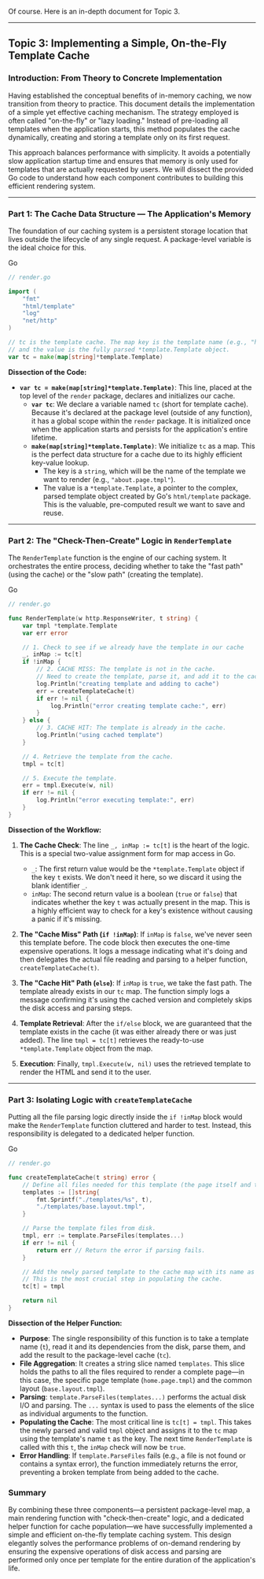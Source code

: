 Of course. Here is an in-depth document for Topic 3.

---

## Topic 3: Implementing a Simple, On-the-Fly Template Cache

### Introduction: From Theory to Concrete Implementation

Having established the conceptual benefits of in-memory caching, we now transition from theory to practice. This document details the implementation of a simple yet effective caching mechanism. The strategy employed is often called "on-the-fly" or "lazy loading." Instead of pre-loading all templates when the application starts, this method populates the cache dynamically, creating and storing a template only on its first request.

This approach balances performance with simplicity. It avoids a potentially slow application startup time and ensures that memory is only used for templates that are actually requested by users. We will dissect the provided Go code to understand how each component contributes to building this efficient rendering system.

---

### Part 1: The Cache Data Structure — The Application's Memory

The foundation of our caching system is a persistent storage location that lives outside the lifecycle of any single request. A package-level variable is the ideal choice for this.

Go

```Go
// render.go

import (
	"fmt"
	"html/template"
	"log"
	"net/http"
)

// tc is the template cache. The map key is the template name (e.g., "home.page.tmpl")
// and the value is the fully parsed *template.Template object.
var tc = make(map[string]*template.Template)
```

**Dissection of the Code:**

- **`var tc = make(map[string]*template.Template)`**: This line, placed at the top level of the `render` package, declares and initializes our cache.
    - **`var tc`**: We declare a variable named `tc` (short for template cache). Because it's declared at the package level (outside of any function), it has a global scope within the `render` package. It is initialized once when the application starts and persists for the application's entire lifetime.
    - **`make(map[string]*template.Template)`**: We initialize `tc` as a map. This is the perfect data structure for a cache due to its highly efficient key-value lookup.
        - The key is a `string`, which will be the name of the template we want to render (e.g., `"about.page.tmpl"`).
        - The value is a `*template.Template`, a pointer to the complex, parsed template object created by Go's `html/template` package. This is the valuable, pre-computed result we want to save and reuse.

---

### Part 2: The "Check-Then-Create" Logic in `RenderTemplate`

The `RenderTemplate` function is the engine of our caching system. It orchestrates the entire process, deciding whether to take the "fast path" (using the cache) or the "slow path" (creating the template).

Go

```Go
// render.go

func RenderTemplate(w http.ResponseWriter, t string) {
	var tmpl *template.Template
	var err error

	// 1. Check to see if we already have the template in our cache
	_, inMap := tc[t]
	if !inMap {
		// 2. CACHE MISS: The template is not in the cache.
		// Need to create the template, parse it, and add it to the cache.
		log.Println("creating template and adding to cache")
		err = createTemplateCache(t)
		if err != nil {
			log.Println("error creating template cache:", err)
		}
	} else {
		// 3. CACHE HIT: The template is already in the cache.
		log.Println("using cached template")
	}

	// 4. Retrieve the template from the cache.
	tmpl = tc[t]

	// 5. Execute the template.
	err = tmpl.Execute(w, nil)
	if err != nil {
		log.Println("error executing template:", err)
	}
}
```

**Dissection of the Workflow:**

1. **The Cache Check**: The line `_, inMap := tc[t]` is the heart of the logic. This is a special two-value assignment form for map access in Go.
    
    - `_`: The first return value would be the `*template.Template` object if the key `t` exists. We don't need it here, so we discard it using the blank identifier `_`.
    - `inMap`: The second return value is a boolean (`true` or `false`) that indicates whether the key `t` was actually present in the map. This is a highly efficient way to check for a key's existence without causing a panic if it's missing.
2. **The "Cache Miss" Path (`if !inMap`)**: If `inMap` is `false`, we've never seen this template before. The code block then executes the one-time expensive operations. It logs a message indicating what it's doing and then delegates the actual file reading and parsing to a helper function, `createTemplateCache(t)`.
    
3. **The "Cache Hit" Path (`else`)**: If `inMap` is `true`, we take the fast path. The template already exists in our `tc` map. The function simply logs a message confirming it's using the cached version and completely skips the disk access and parsing steps.
    
4. **Template Retrieval**: After the `if/else` block, we are guaranteed that the template exists in the cache (it was either already there or was just added). The line `tmpl = tc[t]` retrieves the ready-to-use `*template.Template` object from the map.
    
5. **Execution**: Finally, `tmpl.Execute(w, nil)` uses the retrieved template to render the HTML and send it to the user.
    

---

### Part 3: Isolating Logic with `createTemplateCache`

Putting all the file parsing logic directly inside the `if !inMap` block would make the `RenderTemplate` function cluttered and harder to test. Instead, this responsibility is delegated to a dedicated helper function.

Go

```Go
// render.go

func createTemplateCache(t string) error {
	// Define all files needed for this template (the page itself and the base layout).
	templates := []string{
		fmt.Sprintf("./templates/%s", t),
		"./templates/base.layout.tmpl",
	}

	// Parse the template files from disk.
	tmpl, err := template.ParseFiles(templates...)
	if err != nil {
		return err // Return the error if parsing fails.
	}

	// Add the newly parsed template to the cache map with its name as the key.
	// This is the most crucial step in populating the cache.
	tc[t] = tmpl

	return nil
}
```

**Dissection of the Helper Function:**

- **Purpose**: The single responsibility of this function is to take a template name (`t`), read it and its dependencies from the disk, parse them, and add the result to the package-level cache (`tc`).
- **File Aggregation**: It creates a string slice named `templates`. This slice holds the paths to all the files required to render a complete page—in this case, the specific page template (`home.page.tmpl`) and the common layout (`base.layout.tmpl`).
- **Parsing**: `template.ParseFiles(templates...)` performs the actual disk I/O and parsing. The `...` syntax is used to pass the elements of the slice as individual arguments to the function.
- **Populating the Cache**: The most critical line is `tc[t] = tmpl`. This takes the newly parsed and valid `tmpl` object and assigns it to the `tc` map using the template's name `t` as the key. The next time `RenderTemplate` is called with this `t`, the `inMap` check will now be `true`.
- **Error Handling**: If `template.ParseFiles` fails (e.g., a file is not found or contains a syntax error), the function immediately returns the error, preventing a broken template from being added to the cache.

### Summary

By combining these three components—a persistent package-level map, a main rendering function with "check-then-create" logic, and a dedicated helper function for cache population—we have successfully implemented a simple and efficient on-the-fly template caching system. This design elegantly solves the performance problems of on-demand rendering by ensuring the expensive operations of disk access and parsing are performed only once per template for the entire duration of the application's life.